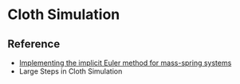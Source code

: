 # Cloth Simulation

## Reference

* [Implementing the implicit Euler method for mass-spring systems](https://hugi.scene.org/online/hugi28/hugi%2028%20-%20coding%20corner%20uttumuttu%20implementing%20the%20implicit%20euler%20method%20for%20mass-spring%20systems.htm)
* Large Steps in Cloth Simulation
